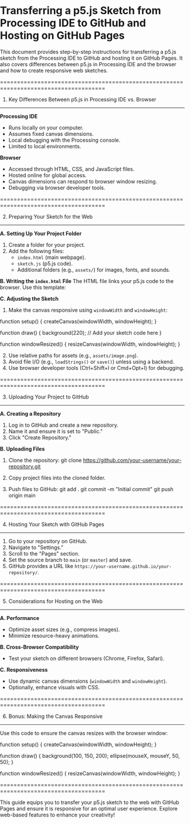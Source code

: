 Transferring a p5.js Sketch from Processing IDE to GitHub and Hosting on GitHub Pages
=====================================================================================

This document provides step-by-step instructions for transferring a p5.js sketch from the Processing IDE to GitHub and hosting it on GitHub Pages. It also covers differences between p5.js in Processing IDE and the browser and how to create responsive web sketches.

=====================================================================================

1. Key Differences Between p5.js in Processing IDE vs. Browser
--------------------------------------------------------------

**Processing IDE**
- Runs locally on your computer.
- Assumes fixed canvas dimensions.
- Local debugging with the Processing console.
- Limited to local environments.

**Browser**
- Accessed through HTML, CSS, and JavaScript files.
- Hosted online for global access.
- Canvas dimensions can respond to browser window resizing.
- Debugging via browser developer tools.

=====================================================================================

2. Preparing Your Sketch for the Web
------------------------------------

**A. Setting Up Your Project Folder**
1. Create a folder for your project.
2. Add the following files:
   - `index.html` (main webpage).
   - `sketch.js` (p5.js code).
   - Additional folders (e.g., `assets/`) for images, fonts, and sounds.

**B. Writing the `index.html` File**
The HTML file links your p5.js code to the browser. Use this template:

<!DOCTYPE html>
<html>
<head>
  <meta charset="utf-8">
  <title>My p5.js Sketch</title>
  <script src="https://cdnjs.cloudflare.com/ajax/libs/p5.js/1.6.0/p5.js"></script>
  <style>
    body {
      margin: 0;
      padding: 0;
    }
  </style>
</head>
<body>
  <script src="sketch.js"></script>
</body>
</html>

**C. Adjusting the Sketch**
1. Make the canvas responsive using `windowWidth` and `windowHeight`:

function setup() {
  createCanvas(windowWidth, windowHeight);
}

function draw() {
  background(220);
  // Add your sketch code here
}

function windowResized() {
  resizeCanvas(windowWidth, windowHeight);
}

2. Use relative paths for assets (e.g., `assets/image.png`).
3. Avoid file I/O (e.g., `loadStrings()` or `save()`) unless using a backend.
4. Use browser developer tools (Ctrl+Shift+I or Cmd+Opt+I) for debugging.

=====================================================================================

3. Uploading Your Project to GitHub
-----------------------------------

**A. Creating a Repository**
1. Log in to GitHub and create a new repository.
2. Name it and ensure it is set to "Public."
3. Click "Create Repository."

**B. Uploading Files**
1. Clone the repository:
   git clone https://github.com/your-username/your-repository.git

2. Copy project files into the cloned folder.
3. Push files to GitHub:
   git add .
   git commit -m "Initial commit"
   git push origin main

=====================================================================================

4. Hosting Your Sketch with GitHub Pages
----------------------------------------

1. Go to your repository on GitHub.
2. Navigate to "Settings."
3. Scroll to the "Pages" section.
4. Set the source branch to `main` (or `master`) and save.
5. GitHub provides a URL like `https://your-username.github.io/your-repository/`.

=====================================================================================

5. Considerations for Hosting on the Web
----------------------------------------

**A. Performance**
- Optimize asset sizes (e.g., compress images).
- Minimize resource-heavy animations.

**B. Cross-Browser Compatibility**
- Test your sketch on different browsers (Chrome, Firefox, Safari).

**C. Responsiveness**
- Use dynamic canvas dimensions (`windowWidth` and `windowHeight`).
- Optionally, enhance visuals with CSS.

=====================================================================================

6. Bonus: Making the Canvas Responsive
--------------------------------------

Use this code to ensure the canvas resizes with the browser window:

function setup() {
  createCanvas(windowWidth, windowHeight);
}

function draw() {
  background(100, 150, 200);
  ellipse(mouseX, mouseY, 50, 50);
}

function windowResized() {
  resizeCanvas(windowWidth, windowHeight);
}

=====================================================================================

This guide equips you to transfer your p5.js sketch to the web with GitHub Pages and ensure it is responsive for an optimal user experience. Explore web-based features to enhance your creativity!
